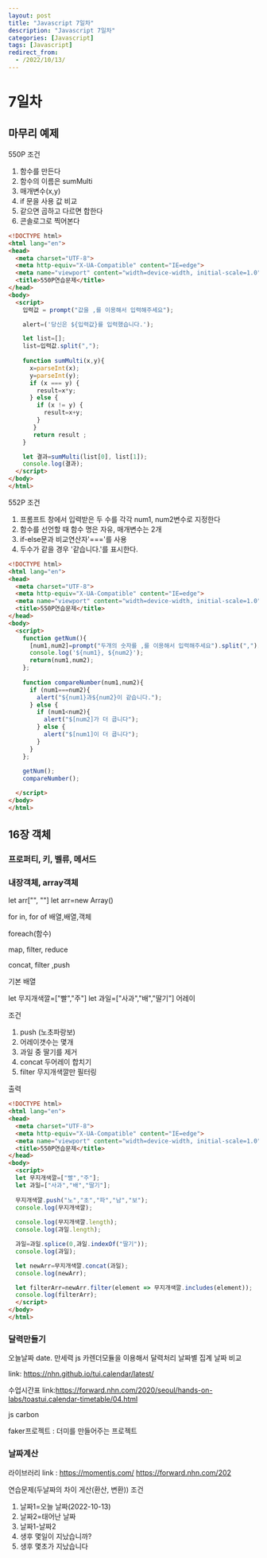 ```yaml
---
layout: post
title: "Javascript 7일차"
description: "Javascript 7일차"
categories: [Javascript]
tags: [Javascript]
redirect_from:
  - /2022/10/13/
---
```

# 7일차

## 마무리 예제
550P
조건
1. 함수를 만든다
2. 함수의 이름은 sumMulti
3. 매개변수(x,y)
4. if 문을 사용 값 비교
5. 같으면 곱하고 다르면 합한다
6. 콘솔로그로 찍어본다

```html
<!DOCTYPE html>
<html lang="en">
<head>
  <meta charset="UTF-8">
  <meta http-equiv="X-UA-Compatible" content="IE=edge">
  <meta name="viewport" content="width=device-width, initial-scale=1.0">
  <title>550P연습문제</title>
</head>
<body>
  <script>
    입력값 = prompt("값을 ,를 이용해서 입력해주세요");

    alert=('당신은 ${입력값}를 입력했습니다.');

    let list=[];
    list=입력값.split(",");
    
    function sumMulti(x,y){
      x=parseInt(x);
      y=parseInt(y);
      if (x === y) {
        result=x*y;
      } else {
        if (x != y) {
          result=x+y;
        }
       }
       return result ;
    }

    let 결과=sumMulti(list[0], list[1]);
    console.log(결과);
  </script>
</body>
</html>
```

552P
조건
1. 프롬프트 창에서 입력받은 두 수를 각각 num1, num2변수로 지정한다
2. 함수를 선언할 때 함수 명은 자유, 매개변수는 2개
3. if-else문과 비교연산자'==='를 사용
4. 두수가 같을 경우 '같습니다.'를 표시한다.

```html
<!DOCTYPE html>
<html lang="en">
<head>
  <meta charset="UTF-8">
  <meta http-equiv="X-UA-Compatible" content="IE=edge">
  <meta name="viewport" content="width=device-width, initial-scale=1.0">
  <title>550P연습문제</title>
</head>
<body>
  <script>
    function getNum(){
      [num1,num2]=prompt("두개의 숫자를 ,를 이용해서 입력해주세요").split(",").map(function(element){return parseInt(element);});
      console.log('${num1}, ${num2}');
      return(num1,num2);
    };
    
    function compareNumber(num1,num2){
      if (num1===num2){
        alert("${num1}과${num2}이 같습니다.");
      } else {
        if (num1<num2){
          alert("$[num2]가 더 큽니다");
        } else {
          alert("$[num1]이 더 큽니다");
        }
      }
    };
    
    getNum();
    compareNumber();

  </script>
</body>
</html>
```

## 16장 객체

### 프로퍼티, 키, 벨류, 메서드

### 내장객체, array객체
let arr["", ""]
let arr=new Array()

for in, for of
배열,배열,객체

foreach(함수)

map, filter, reduce

concat, filter ,push

기본 배열

let 무지개색깔=["빨","주"]
let 과일=["사과","배","딸기"]
어레이


조건
1. push (노초파랑보)
2. 어레이갯수는 몇개
3. 과일 중 딸기를 제거
4. concat 두어레이 합치기
5. filter 무지개색깔만 필터링

출력
```html
<!DOCTYPE html>
<html lang="en">
<head>
  <meta charset="UTF-8">
  <meta http-equiv="X-UA-Compatible" content="IE=edge">
  <meta name="viewport" content="width=device-width, initial-scale=1.0">
  <title>550P연습문제</title>
</head>
<body>
  <script>
  let 무지개색깔=["빨","주"];
  let 과일=["사과","배","딸기"];
  
  무지개색깔.push("노","초","파","남","보");
  console.log(무지개색깔);
  
  console.log(무지개색깔.length);
  console.log(과일.length);

  과일=과일.splice(0,과일.indexOf("딸기"));
  console.log(과일);

  let newArr=무지개색깔.concat(과일);
  console.log(newArr);

  let filterArr=newArr.filter(element => 무지개색깔.includes(element));
  console.log(filterArr);
  </script>
</body>
</html>
```

### 달력만들기
오늘날짜
date.
만세력
js 카렌더모듈을 이용해서 달력처리
날짜별 집계 날짜 비교


link: https://nhn.github.io/tui.calendar/latest/


수업시간표
link:https://forward.nhn.com/2020/seoul/hands-on-labs/toastui.calendar-timetable/04.html



js carbon

faker프로젝트 : 더미를 만들어주는 프로젝트


### 날짜계산
라이브러리 link : https://momentjs.com/
https://forward.nhn.com/202

연습문제(두날짜의 차이 게산(환산, 변환))
조건
1. 날짜1=오늘 날짜(2022-10-13)
2. 날짜2=태어난 날짜
3. 날짜1-날짜2
4. 생후 몇일이 지났습니까?
5. 생후 몇초가 지났습니다

